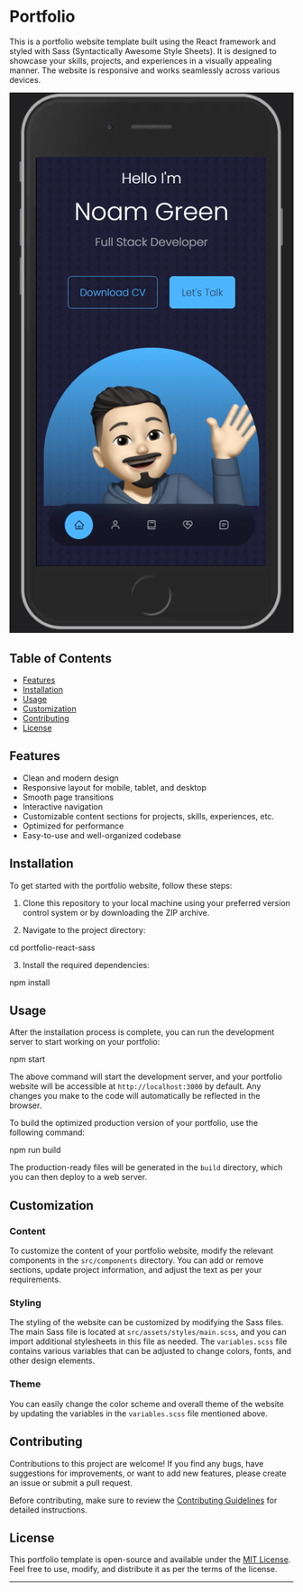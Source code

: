 # Portfolio

This is a portfolio website template built using the React framework and styled with Sass (Syntactically Awesome Style Sheets). It is designed to showcase your skills, projects, and experiences in a visually appealing manner. The website is responsive and works seamlessly across various devices.

![Screenshot](/src/assets/img/README.pic.png)

## Table of Contents

- [Features](#features)
- [Installation](#installation)
- [Usage](#usage)
- [Customization](#customization)
- [Contributing](#contributing)
- [License](#license)

## Features

- Clean and modern design
- Responsive layout for mobile, tablet, and desktop
- Smooth page transitions
- Interactive navigation
- Customizable content sections for projects, skills, experiences, etc.
- Optimized for performance
- Easy-to-use and well-organized codebase

## Installation

To get started with the portfolio website, follow these steps:

1. Clone this repository to your local machine using your preferred version control system or by downloading the ZIP archive.

2. Navigate to the project directory:

cd portfolio-react-sass


3. Install the required dependencies:

npm install


## Usage

After the installation process is complete, you can run the development server to start working on your portfolio:

npm start


The above command will start the development server, and your portfolio website will be accessible at `http://localhost:3000` by default. Any changes you make to the code will automatically be reflected in the browser.

To build the optimized production version of your portfolio, use the following command:

npm run build


The production-ready files will be generated in the `build` directory, which you can then deploy to a web server.

## Customization

### Content

To customize the content of your portfolio website, modify the relevant components in the `src/components` directory. You can add or remove sections, update project information, and adjust the text as per your requirements.

### Styling

The styling of the website can be customized by modifying the Sass files. The main Sass file is located at `src/assets/styles/main.scss`, and you can import additional stylesheets in this file as needed. The `variables.scss` file contains various variables that can be adjusted to change colors, fonts, and other design elements.

### Theme

You can easily change the color scheme and overall theme of the website by updating the variables in the `variables.scss` file mentioned above.

## Contributing

Contributions to this project are welcome! If you find any bugs, have suggestions for improvements, or want to add new features, please create an issue or submit a pull request.

Before contributing, make sure to review the [Contributing Guidelines](CONTRIBUTING.md) for detailed instructions.

## License

This portfolio template is open-source and available under the [MIT License](LICENSE). Feel free to use, modify, and distribute it as per the terms of the license.

---